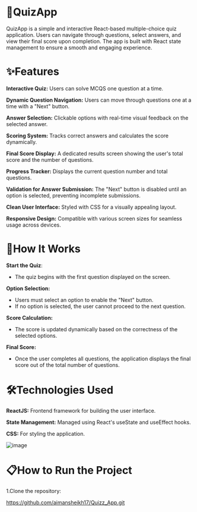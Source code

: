 ### <h1>🎯QuizApp</h1>
QuizApp is a simple and interactive React-based multiple-choice quiz application. Users can navigate through questions, select answers, and view their final score upon completion. The app is built with React state management to ensure a smooth and engaging experience.

### <h1>✨Features</h1>
**Interactive Quiz:** Users can solve MCQS one question at a time.

**Dynamic Question Navigation:** Users can move through questions one at a time with a "Next" button.

**Answer Selection:** Clickable options with real-time visual feedback on the selected answer.

**Scoring System:** Tracks correct answers and calculates the score dynamically.

**Final Score Display:** A dedicated results screen showing the user's total score and the number of questions.

**Progress Tracker:** Displays the current question number and total questions.

**Validation for Answer Submission:** The "Next" button is disabled until an option is selected, preventing incomplete submissions.

**Clean User Interface:** Styled with CSS for a visually appealing layout.

**Responsive Design:** Compatible with various screen sizes for seamless usage across devices.


### <h1>🚀How It Works</h1>
**Start the Quiz**:
* The quiz begins with the first question displayed on the screen.

**Option Selection:**
* Users must select an option to enable the "Next" button.
* If no option is selected, the user cannot proceed to the next question.
  
**Score Calculation:**
* The score is updated dynamically based on the correctness of the selected options.

**Final Score:**
* Once the user completes all questions, the application displays the final score out of the total number of questions.


### <h1>🛠️Technologies Used</h1>
**ReactJS:** Frontend framework for building the user interface.

**State Management:** Managed using React's useState and useEffect hooks.

**CSS:** For styling the application.

![image](https://github.com/user-attachments/assets/8840c216-ae70-4941-9331-5abe7df1d7de)

### <h1>📋How to Run the Project</h1>
1.Clone the repository:

https://github.com/aimansheikh17/Quizz_App.git                
